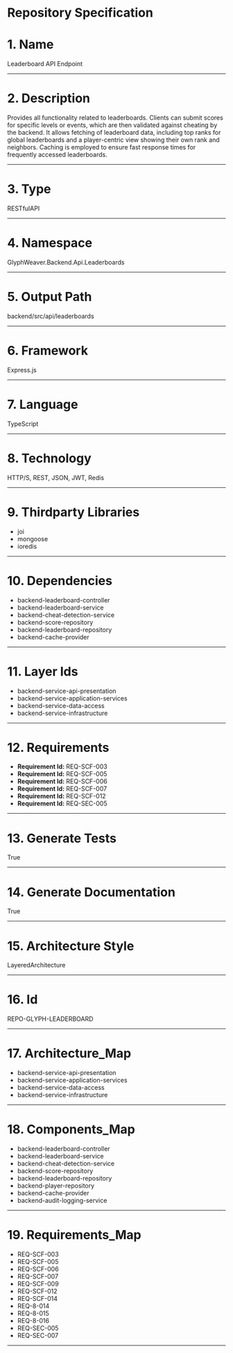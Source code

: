 # Repository Specification

# 1. Name
Leaderboard API Endpoint


---

# 2. Description
Provides all functionality related to leaderboards. Clients can submit scores for specific levels or events, which are then validated against cheating by the backend. It allows fetching of leaderboard data, including top ranks for global leaderboards and a player-centric view showing their own rank and neighbors. Caching is employed to ensure fast response times for frequently accessed leaderboards.


---

# 3. Type
RESTfulAPI


---

# 4. Namespace
GlyphWeaver.Backend.Api.Leaderboards


---

# 5. Output Path
backend/src/api/leaderboards


---

# 6. Framework
Express.js


---

# 7. Language
TypeScript


---

# 8. Technology
HTTP/S, REST, JSON, JWT, Redis


---

# 9. Thirdparty Libraries

- joi
- mongoose
- ioredis


---

# 10. Dependencies

- backend-leaderboard-controller
- backend-leaderboard-service
- backend-cheat-detection-service
- backend-score-repository
- backend-leaderboard-repository
- backend-cache-provider


---

# 11. Layer Ids

- backend-service-api-presentation
- backend-service-application-services
- backend-service-data-access
- backend-service-infrastructure


---

# 12. Requirements

- **Requirement Id:** REQ-SCF-003  
- **Requirement Id:** REQ-SCF-005  
- **Requirement Id:** REQ-SCF-006  
- **Requirement Id:** REQ-SCF-007  
- **Requirement Id:** REQ-SCF-012  
- **Requirement Id:** REQ-SEC-005  


---

# 13. Generate Tests
True


---

# 14. Generate Documentation
True


---

# 15. Architecture Style
LayeredArchitecture


---

# 16. Id
REPO-GLYPH-LEADERBOARD


---

# 17. Architecture_Map

- backend-service-api-presentation
- backend-service-application-services
- backend-service-data-access
- backend-service-infrastructure


---

# 18. Components_Map

- backend-leaderboard-controller
- backend-leaderboard-service
- backend-cheat-detection-service
- backend-score-repository
- backend-leaderboard-repository
- backend-player-repository
- backend-cache-provider
- backend-audit-logging-service


---

# 19. Requirements_Map

- REQ-SCF-003
- REQ-SCF-005
- REQ-SCF-006
- REQ-SCF-007
- REQ-SCF-009
- REQ-SCF-012
- REQ-SCF-014
- REQ-8-014
- REQ-8-015
- REQ-8-016
- REQ-SEC-005
- REQ-SEC-007


---

